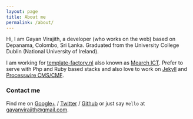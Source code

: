 ```yaml
---
layout: page
title: About me
permalink: /about/
---
```


Hi, I am Gayan Virajith, a developer (who works on the web) based on Depanama, 
Colombo, Sri Lanka. Graduated from the University College Dublin 
(National University of Ireland). 

I am working for [template-factory.nl][tf] also known as [Mearch ICT][m].
Prefer to serve with Php and Ruby based stacks and also love to work 
on [Jekyll][jekyll] and [Processwire CMS/CMF][pw].

### Contact me

Find me on [Google+][google] / [Twitter][Twitter] / [Github][github] or just say `Hello` at 
[gayanvirajith@gmail.com](gayanvirajith@gmail.com).


[tf]: http://template-factory.nl
[m]: http://mearch.com
[pw]: http://processwire.com
[pwf]: http://processwire.com/talk
[jekyll]: http://jekyllrb.com
[github]: https://github.com/gayanvirajith
[google]: https://plus.google.com/+GayanVirajith
[twitter]: https://twitter.com/gayanvirajith
